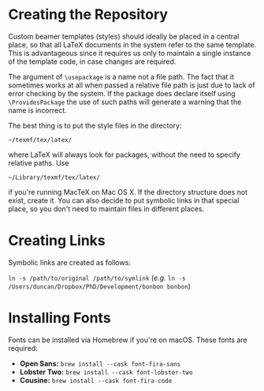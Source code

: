 # Creating the Repository #

Custom beamer templates (styles) should ideally be placed in a central place, so that all LaTeX documents in the system refer to the same template. This is advantageous since it requires us only to maintain a single instance of the template code, in case changes are required.

The argument of `\usepackage` is a name not a file path. The fact that it sometimes works at all when passed a relative file path is just due to lack of error checking by the system. If the package does declare itself using `\ProvidesPackage` the use of such paths will generate a warning that the name is incorrect.

The best thing is to put the style files in the directory:

`~/texmf/tex/latex/`

where LaTeX will always look for packages, without the need to specify relative paths. Use

`~/Library/texmf/tex/latex/`

if you're running MacTeX on Mac OS X. If the directory structure does not exist, create it. You can also decide to put symbolic links in that special place, so you don't need to maintain files in different places.

# Creating Links #

Symbolic links are created as follows:

`ln -s /path/to/original /path/to/symlink` (_e.g._ `ln -s /Users/duncan/Dropbox/PhD/Development/bonbon bonbon`)

# Installing Fonts #

Fonts can be installed via Homebrew if you're on macOS. These fonts are required:
- **Open Sans:** `brew install --cask font-fira-sans`
- **Lobster Two:** `brew install --cask font-lobster-two`
- **Cousine:** `brew install --cask font-fira-code`
